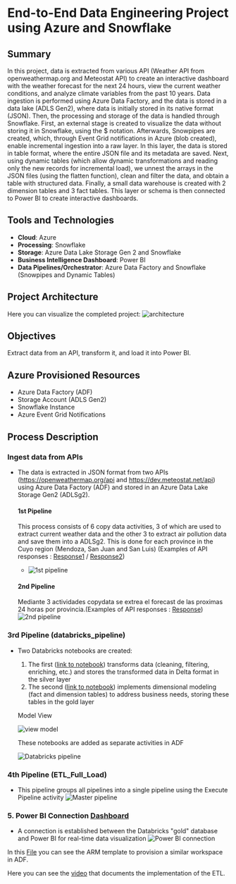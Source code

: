 # End-to-End Data Engineering Project using Azure and Snowflake

## Summary
In this project, data is extracted from various API (Weather API from openweathermap.org and Meteostat API) to create an interactive dashboard with the weather forecast for the next 24 hours, view the current weather conditions, and analyze climate variables from the past 10 years. Data ingestion is performed using Azure Data Factory, and the data is stored in a data lake (ADLS Gen2), where data is initially stored in its native format (JSON). Then, the processing and storage of the data is handled through Snowflake. First, an external stage is created to visualize the data without storing it in Snowflake, using the $ notation. Afterwards, Snowpipes are created, which, through Event Grid notifications in Azure (blob created), enable incremental ingestion into a raw layer. In this layer, the data is stored in table format, where the entire JSON file and its metadata are saved. Next, using dynamic tables (which allow dynamic transformations and reading only the new records for incremental load), we unnest the arrays in the JSON files (using the flatten function), clean and filter the data, and obtain a table with structured data. Finally, a small data warehouse is created with 2 dimension tables and 3 fact tables. This layer or schema is then connected to Power BI to create interactive dashboards.

## Tools and Technologies
- **Cloud**: Azure
- **Processing**: Snowflake
- **Storage**: Azure Data Lake Storage Gen 2 and Snowflake
- **Business Intelligence Dashboard**: Power BI
- **Data Pipelines/Orchestrator**: Azure Data Factory and Snowflake (Snowpipes and Dynamic Tables)

## Project Architecture
Here you can visualize the completed project:
<img src="https://i.imgur.com/NBxyEbc.png" alt="architecture">

## Objectives
Extract data from an API, transform it, and load it into Power BI.

## Azure Provisioned Resources
- Azure Data Factory (ADF)
- Storage Account (ADLS Gen2)
- Snowflake Instance
- Azure Event Grid Notifications

## Process Description

### Ingest data from APIs
- The data is extracted in JSON format from two APIs (https://openweathermap.org/api and https://dev.meteostat.net/api) using Azure Data Factory (ADF) and stored in an Azure    Data Lake Storage Gen2 (ADLSg2).
  #### 1st Pipeline
    This process consists of 6 copy data activities, 3 of which are used to extract current weather data and the other 3 to extract air pollution data and save them into a ADLSg2.
    This is done for each province in the Cuyo region (Mendoza, San Juan and San Luis) (Examples of API responses : [Response1](ADF/Response-APIs-json/weather.json) / [Response2](ADF/Response-APIs-json/air-pollution.json))
    -  <img src="https://i.imgur.com/UzHY0bg.png" alt="1st pipeline">
    
  #### 2nd Pipeline
    Mediante 3 actividades copydata se extrea el forecast de las proximas 24 horas por provincia.(Examples of API responses : [Response](ADF/Response-APIs-json/forecast.json))
    <img src="https://i.imgur.com/O9CEDAJ.png" alt="2nd pipeline">

### 3rd Pipeline (databricks_pipeline)
- Two Databricks notebooks are created:
  1. The first ([link to notebook](pipelines/databricks/notebooks/Databricks_notebook_transform.ipynb)) transforms data (cleaning, filtering, enriching, etc.) and stores the transformed data in Delta format in the silver layer
  2. The second ([link to notebook](pipelines/databricks/notebooks/Data_Modelling.ipynb)) implements dimensional modeling (fact and dimension tables) to address business needs, storing these tables in the gold layer
  
  Model View
  
  <img src="https://i.imgur.com/RahPcBQ.png" alt="view model">



  These notebooks are added as separate activities in ADF
  
  <img src="https://i.imgur.com/CL67s0o.png" alt="Databricks pipeline">

### 4th Pipeline (ETL_Full_Load)
- This pipeline groups all pipelines into a single pipeline using the Execute Pipeline activity
  <img src="https://i.imgur.com/uUBEYPB.png" alt="Master pipeline">

### 5. Power BI Connection [Dashboard](power-bi/dashboard.png)
- A connection is established between the Databricks "gold" database and Power BI for real-time data visualization
  <img src="https://i.imgur.com/OpWGgAq.png" alt="Power BI connection">

In this [File](arm_template.zip) you can see the ARM template to provision a similar workspace in ADF.


Here you can see the [video](https://drive.google.com/file/d/1g6jlUvcwRXHP9ZWVMlkXtklbWZ4iJ9AJ/view?usp=sharing) that documents the implementation of the ETL.



 

 

 


 

